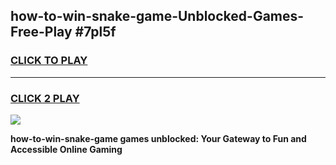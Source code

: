 
## how-to-win-snake-game-Unblocked-Games-Free-Play #7pl5f
<h3>
<a href="https://us.freeplayer.one?title=how-to-win-snake-game&ref=9M">CLICK TO PLAY</a></h3>
<hr>

<h3>
<a href="https://us.freeplayer.one?title=how-to-win-snake-game&ref=9M">CLICK 2 PLAY</a>
  
</h3>

<a href="https://us.freeplayer.one?title=how-to-win-snake-game&ref=9M"><img src="https://clearcache.store/games.png"></a>


**how-to-win-snake-game games unblocked: Your Gateway to Fun and Accessible Online Gaming**
